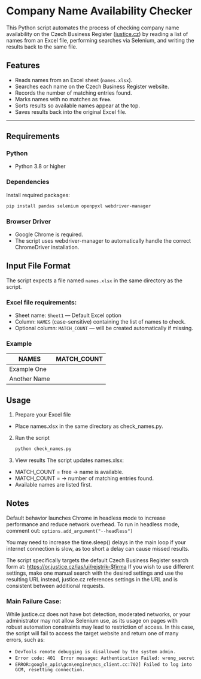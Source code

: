 # Company Name Availability Checker

This Python script automates the process of checking company name availability on the Czech Business Register ([justice.cz](https://or.justice.cz/)) by reading a list of names from an Excel file, performing searches via Selenium, and writing the results back to the same file.

## Features
- Reads names from an Excel sheet (`names.xlsx`).
- Searches each name on the Czech Business Register website.
- Records the number of matching entries found.
- Marks names with no matches as **`free`**.
- Sorts results so available names appear at the top.
- Saves results back into the original Excel file.

---

## Requirements

### Python
- Python 3.8 or higher

### Dependencies
Install required packages:
```bash
pip install pandas selenium openpyxl webdriver-manager
```

### Browser Driver
- Google Chrome is required.
- The script uses webdriver-manager to automatically handle the correct ChromeDriver installation.

## Input File Format

The script expects a file named `names.xlsx` in the same directory as the script.

### Excel file requirements:
- Sheet name: `Sheet1` — Default Excel option
- Column: `NAMES` (case-sensitive) containing the list of names to check.
- Optional column: `MATCH_COUNT` — will be created automatically if missing.

### Example
| NAMES         | MATCH_COUNT |
|---------------|-------------|
| Example One   |             |
| Another Name  |             |

## Usage
1. Prepare your Excel file
- Place names.xlsx in the same directory as check_names.py.
2. Run the script
   ```bash
   python check_names.py
   ```
3. View results
The script updates names.xlsx:
- MATCH_COUNT = free → name is available.
- MATCH_COUNT = <number> → number of matching entries found.
- Available names are listed first.

## Notes
Default behavior launches Chrome in headless mode to increase performance and reduce network overhead.
To run in headless mode, comment out:
`options.add_argument("--headless")`

You may need to increase the time.sleep() delays in the main loop if your internet connection is slow, as too short a delay can cause missed results.

The script specifically targets the default Czech Business Register search form at:
https://or.justice.cz/ias/ui/rejstrik-$firma
If you wish to use different settings, make one manual search with the desired settings and use the resulting URL instead, justice.cz references settings in the URL and is consistent between additional requests.

### Main Failure Case:
While justice.cz does not have bot detection, moderated networks, or your administrator may not allow Selenium use, as its usage on pages with robust automation constraints may lead to restriction of access. In this case, the script will fail to access the target website and return one of many errors, such as:
- `DevTools remote debugging is disallowed by the system admin.`
- `Error code: 401  Error message: Authentication Failed: wrong_secret`
- `ERROR:google_apis\gcm\engine\mcs_client.cc:702] Failed to log into GCM, resetting connection.`
